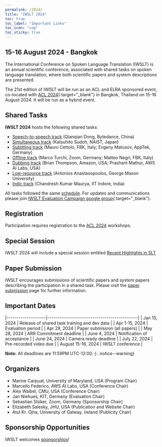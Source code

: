```yaml
---
permalink: /2024/
title: "IWSLT 2024"
toc: true
toc_label: "Important Links"
toc_icon: "cog"
toc_sticky: true
---
```


##  15-16 August 2024 - Bangkok

The International Conference on Spoken Language Translation (IWSLT) is an annual scientific conference, associated with shared tasks on spoken language translation, where both scientific papers and system descriptions are presented.

The 21st edition of IWSLT will be run as an ACL and ELRA sponsored event, co-located with [ACL 2024](https://2024.aclweb.org/){:target="_blank"} in Bangkok, Thailand on 15-16 August 2024. It will be run as a hybrid event.

## Shared Tasks

**IWSLT 2024** hosts the following shared tasks:

- [Speech-to-speech track](/2024/s2s)  (Qianqian Dong, Bytedance, China) 
- [Simultaneous track](/2024/simultaneous) (Katsuhito Sudoh, NAIST, Japan)
- [Subtitling track](/2024/subtitling)  (Mauro Cettolo, FBK, Italy; Evgeny Matusov, AppTek, Germany)
- [Offline track](/2024/offline)  (Marco Turchi, Zoom, Germany; Matteo Negri, FBK, Italy)
- [Dubbing track](/2024/dubbing)  (Brian Thompson, Amazon, USA; Prashant Mathur, AWS AI Labs, USA)
- [Low-resource track](/2024/low-resource)  (Antonios Anastasopoulos, George Mason University)
- [Indic track](/2024/indic)  (Chandresh Kumar Maurya, IIT Indore, India)

All tasks followed the same [schedule](#important-dates). For updates and communications please join [IWSLT Evaluation Campaign google group](https://groups.google.com/g/iwslt-evaluation-campaign){:target="_blank"}.


## Registration

Participation requires registration to the [ACL 2024](https://2024.aclweb.org/) workshops.  

<!--Please register for the Evaluation Campaign via the [registration form](https://forms.gle/pkjTz5oYfae2Csj7A). -->

## Special Session

IWSLT 2024 will include a special session entitled [Recent Highlights in SLT](/2024/special-session)
<!--The session intends to provide an overview of recent highlights from the field across venues, with a series of short presentations focused reviews on recent developments and new/emerging trends. 
Additionally, a short and lively discussion may follow the presentations. 
We believe this initiative will contribute to a better understanding of the current landscape of SLT research and foster collaboration and exchange of ideas within the IWSLT community.
For more information, see here: [Special Session: Recent Highlights in SLT](/2024/special-session). -->


## Paper Submission

IWSLT encourages submissions of scientific papers and system papers describing the participation in a shared task.
Please visit the [paper submission](/2024/paper-submission) page for further information.


## Important Dates

|--------------------|----------------------------------------------|
| Jan 15, 2024       | Release of shared task training and dev data |
| Apr 1-15, 2024     | Evaluation period                            |
| Apr 29, 2024       | Paper submission (all papers)                |
| May 28, 2024       | ARR Commitment deadline                      |
| June 4, 2024       | Notification of acceptance                   |
| June 24, 2024      | Camera ready deadline                        |
| July 22, 2024      | Pre-recorded video due                       |
| August 15-16, 2024 | IWSLT conference                             |


**Note:** All deadlines are 11:59PM UTC-12:00.
{: .notice--warning}


## Organizers
- Marine Carpuat, University of Maryland, USA (Program Chair) 
- Marcello Federico, AWS AI Labs, USA (Conference Chair)
- Alex Waibel, CMU, USA (Conference Chair)
- Jan Niehues, KIT, Germany (Evaluation Chair)
- Sebastian Stüker, Zoom, Germany (Sponsorship Chair)
- Elizabeth Salesky, JHU, USA (Publication and Website Chair)
- Atul Kr. Ojha, University of Galway, Ireland (Publicity Chair)


## Sponsorship Opportunities
IWSLT welcomes [sponsorships](/2024/sponsor_info)!


